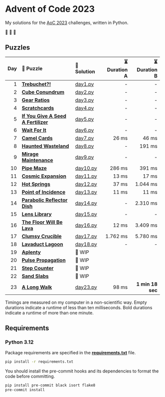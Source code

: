 # Advent of Code 2023

My solutions for the [AoC 2023](https://adventofcode.com/2023) challenges, written in Python.

🎄 🎄 🎄

## Puzzles

| Day | 🧩 Puzzle                                                                  | 🐍 Solution              | ⏳ Duration A |    ⏳ Duration B |
| --: | :------------------------------------------------------------------------- | :----------------------- | ------------: | ---------------: |
|   1 | **[Trebuchet?!](https://adventofcode.com/2023/day/1)**                     | [day1.py](src/day1.py)   |             - |                - |
|   2 | **[Cube Conundrum](https://adventofcode.com/2023/day/2)**                  | [day2.py](src/day2.py)   |             - |                - |
|   3 | **[Gear Ratios](https://adventofcode.com/2023/day/3)**                     | [day3.py](src/day3.py)   |             - |                - |
|   4 | **[Scratchcards](https://adventofcode.com/2023/day/4)**                    | [day4.py](src/day4.py)   |             - |                - |
|   5 | **[If You Give A Seed A Fertilizer](https://adventofcode.com/2023/day/5)** | [day5.py](src/day5.py)   |             - |                - |
|   6 | **[Wait For It](https://adventofcode.com/2023/day/6)**                     | [day6.py](src/day6.py)   |             - |                - |
|   7 | **[Camel Cards](https://adventofcode.com/2023/day/7)**                     | [day7.py](src/day7.py)   |         26 ms |            46 ms |
|   8 | **[Haunted Wasteland](https://adventofcode.com/2023/day/8)**               | [day8.py](src/day8.py)   |             - |           191 ms |
|   9 | **[Mirage Maintenance](https://adventofcode.com/2023/day/9)**              | [day9.py](src/day9.py)   |             - |                - |
|  10 | **[Pipe Maze](https://adventofcode.com/2023/day/10)**                      | [day10.py](src/day10.py) |        286 ms |           391 ms |
|  11 | **[Cosmic Expansion](https://adventofcode.com/2023/day/11)**               | [day11.py](src/day11.py) |         13 ms |            17 ms |
|  12 | **[Hot Springs](https://adventofcode.com/2023/day/12)**                    | [day12.py](src/day12.py) |         37 ms |         1.044 ms |
|  13 | **[Point of Incidence](https://adventofcode.com/2023/day/13)**             | [day13.py](src/day13.py) |         11 ms |            11 ms |
|  14 | **[Parabolic Reflector Dish](https://adventofcode.com/2023/day/14)**       | [day14.py](src/day14.py) |             - |         2.310 ms |
|  15 | **[Lens Library](https://adventofcode.com/2023/day/15)**                   | [day15.py](src/day15.py) |             - |                - |
|  16 | **[The Floor Will Be Lava](https://adventofcode.com/2023/day/16)**         | [day16.py](src/day16.py) |         12 ms |         3.409 ms |
|  17 | **[Clumsy Crucible](https://adventofcode.com/2023/day/17)**                | [day17.py](src/day17.py) |      1.762 ms |         5.780 ms |
|  18 | **[Lavaduct Lagoon](https://adventofcode.com/2023/day/18)**                | [day18.py](src/day18.py) |             - |                - |
|  19 | **[Aplenty](https://adventofcode.com/2023/day/19)**                        | 🚧 WIP                   |               |                  |
|  20 | **[Pulse Propagation](https://adventofcode.com/2023/day/20)**              | 🚧 WIP                   |               |                  |
|  21 | **[Step Counter](https://adventofcode.com/2023/day/21)**                   | 🚧 WIP                   |               |                  |
|  22 | **[Sand Slabs](https://adventofcode.com/2023/day/22)**                     | 🚧 WIP                   |               |                  |
|  23 | **[A Long Walk](https://adventofcode.com/2023/day/23)**                    | [day23.py](src/day23.py) |         98 ms | **1 min 18 sec** |

Timings are measured on my computer in a non-scientific way.
Empty durations indicate a runtime of less than ten milliseconds.
Bold durations indicate a runtime of more than one minute.

## Requirements

### Python 3.12

Package requirements are specified in the **[requirements.txt](requirements.txt)** file.

```sh
pip install -r requirements.txt
```

You should install the pre-commit hooks and its dependencies to format the code before committing.

```sh
pip install pre-commit black isort flake8
pre-commit install
```
